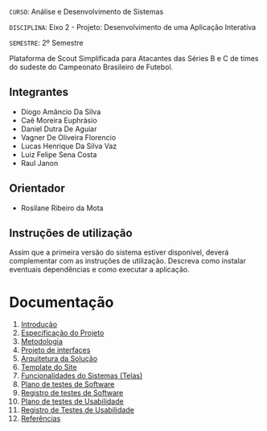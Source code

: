 `CURSO`: Análise e Desenvolvimento de Sistemas

`DISCIPLINA`: Eixo 2 - Projeto: Desenvolvimento de uma Aplicação Interativa

`SEMESTRE`: 2º Semestre

 Plataforma de Scout Simplificada para Atacantes das Séries B e C de times do sudeste do Campeonato Brasileiro de Futebol.

## Integrantes

* Diogo Amâncio Da Silva
* Caê Moreira Euphrásio
* Daniel Dutra De Aguiar
* Vagner De Oliveira Florencio
* Lucas Henrique Da Silva Vaz
* Luiz Felipe Sena Costa
* Raul Janon

## Orientador

* Rosilane Ribeiro da Mota

## Instruções de utilização

Assim que a primeira versão do sistema estiver disponível, deverá complementar com as instruções de utilização. Descreva como instalar eventuais dependências e como executar a aplicação.

# Documentação

<ol>
<li><a href="docs/01-Documentação de Contexto.md"> Introdução</a></li>
<li><a href="docs/02-Especificação do Projeto.md"> Especificação do Projeto</a></li>
<li><a href="docs/03-Metodologia.md"> Metodologia</a></li>
<li><a href="docs/04-Projeto de Interface.md"> Projeto de interfaces</a></li>
<li><a href="docs/05-Arquitetura da Solução.md"> Arquitetura da Solução</a></li>
<li><a href="docs/06-Template padrão do Site.md"> Template do Site</a></li>
<li><a href="docs/07-Funcionalidades do Sistemas.md"> Funcionalidades do Sistemas (Telas)</a></li>
<li><a href="docs/08-Plano de testes de Software.md"> Plano de testes de Software</a></li>
<li><a href="docs/09-Registro de Testes de Software.md"> Registro de testes de Software</a></li>
<li><a href="docs/10-Apresentação do Projeto.md"> Plano de testes de Usabilidade</a></li>
<li><a href="docs/11-Registro de Testes de Usabilidade.md"> Registro de Testes de Usabilidade</a></li>
<li><a href="docs/12-Referências.md"> Referências</a></li>
</ol>

